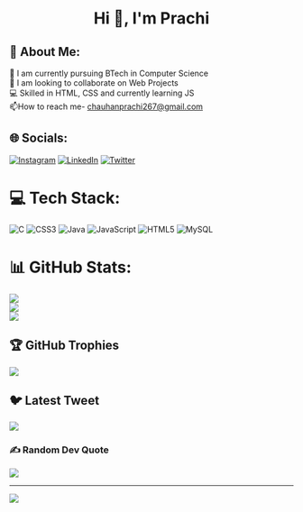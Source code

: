 <h1 align="center">Hi 👋, I'm Prachi </h1>


## 💫 About Me:
🔭 I am currently pursuing BTech in Computer Science<br>👯 I am looking to collaborate on Web Projects<br>💻 Skilled in HTML, CSS and currently learning JS <br>📫How to reach me- chauhanprachi267@gmail.com


## 🌐 Socials:
[![Instagram](https://img.shields.io/badge/Instagram-%23E4405F.svg?logo=Instagram&logoColor=white)](https://instagram.com/chauhan_prachi23) [![LinkedIn](https://img.shields.io/badge/LinkedIn-%230077B5.svg?logo=linkedin&logoColor=white)](https://linkedin.com/in/https://www.linkedin.com/in/prachi-chauhan-13bb44265/) [![Twitter](https://img.shields.io/badge/Twitter-%231DA1F2.svg?logo=Twitter&logoColor=white)](https://twitter.com/@PrachiChau49325) 

# 💻 Tech Stack:
![C](https://img.shields.io/badge/c-%2300599C.svg?style=for-the-badge&logo=c&logoColor=white) ![CSS3](https://img.shields.io/badge/css3-%231572B6.svg?style=for-the-badge&logo=css3&logoColor=white) ![Java](https://img.shields.io/badge/java-%23ED8B00.svg?style=for-the-badge&logo=java&logoColor=white) ![JavaScript](https://img.shields.io/badge/javascript-%23323330.svg?style=for-the-badge&logo=javascript&logoColor=%23F7DF1E) ![HTML5](https://img.shields.io/badge/html5-%23E34F26.svg?style=for-the-badge&logo=html5&logoColor=white) ![MySQL](https://img.shields.io/badge/mysql-%2300f.svg?style=for-the-badge&logo=mysql&logoColor=white)
# 📊 GitHub Stats:
![](https://github-readme-stats.vercel.app/api?username=PrachiChauhan23&theme=dark&hide_border=false&include_all_commits=false&count_private=false)<br/>
![](https://github-readme-streak-stats.herokuapp.com/?user=PrachiChauhan23&theme=dark&hide_border=false)<br/>
![](https://github-readme-stats.vercel.app/api/top-langs/?username=PrachiChauhan23&theme=dark&hide_border=false&include_all_commits=false&count_private=false&layout=compact)

## 🏆 GitHub Trophies
![](https://github-profile-trophy.vercel.app/?username=PrachiChauhan23&theme=radical&no-frame=false&no-bg=true&margin-w=4)

## 🐦 Latest Tweet
[![](https://gtce.itsvg.in/api?username=@PrachiChau49325)](https://github.com/VishwaGauravIn/github-twitter-card-embed)

### ✍️ Random Dev Quote
![](https://quotes-github-readme.vercel.app/api?type=horizontal&theme=radical)

---
[![](https://visitcount.itsvg.in/api?id=PrachiChauhan23&icon=0&color=0)](https://visitcount.itsvg.in)

<!-- Proudly created with GPRM ( https://gprm.itsvg.in ) -->
